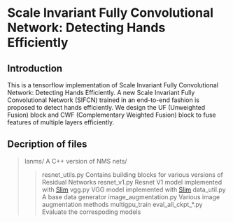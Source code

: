 Scale Invariant Fully Convolutional Network: Detecting Hands Efficiently
=====
Introduction
-----
This is a tensorflow implementation of Scale Invariant Fully Convolutional Network: Detecting Hands Efficiently. 
A new Scale Invariant Fully Convolutional Network (SIFCN) trained in an end-to-end fashion is proposed to detect hands efficiently.
We design the UF (Unweighted Fusion) block and CWF (Complementary Weighted Fusion) block to fuse features of multiple layers efficiently.

Decription of files
-----
>lanms/                      A C++ version of NMS
>nets/
>>resnet_utils.py            Contains building blocks for various versions of Residual Networks
>>resnet_v1.py               Resnet V1 model implemented with [Slim](https://github.com/tensorflow/models/tree/master/research/slim)
>>vgg.py                     VGG model implemented with [Slim](https://github.com/tensorflow/models/tree/master/research/slim)
>data_util.py                A base data generator
>image_augmentation.py       Various image augmentation methods
>multigpu_train
>eval_all_ckpt_*.py          Evaluate the correspoding models
>
